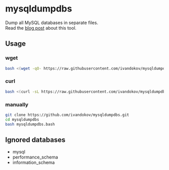 # mysqldumpdbs

Dump all MySQL databases in separate files.  
Read the [blog post](https://dokov.bg/mysqldumpdbs) about this tool.

## Usage
### wget
```bash
bash <(wget -qO- https://raw.githubusercontent.com/ivandokov/mysqldumpdbs/master/mysqldumpdbs.bash)
```

### curl
```bash
bash <(curl -sL https://raw.githubusercontent.com/ivandokov/mysqldumpdbs/master/mysqldumpdbs.bash)
```
### manually
```bash
git clone https://github.com/ivandokov/mysqldumpdbs.git
cd mysqldumpdbs
bash mysqldumpdbs.bash
```

## Ignored databases

* mysql
* performance_schema
* information_schema
